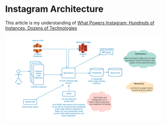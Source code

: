 <h1>Instagram Architecture</h1>
  <p>This article is my understanding of <a href="https://instagram-engineering.com/what-powers-instagram-hundreds-of-instances-dozens-of-technologies-adf2e22da2ad">What Powers Instagram: Hundreds of Instances, Dozens of Technologies</a> </p>
  <img src="img/Architecture.png">